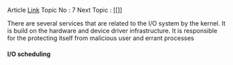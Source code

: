 Article [Link](https://www.geeksforgeeks.org/kernel-i-o-subsystem-in-operating-system/)
Topic No : 7
Next Topic : [[]]

There are several services that are related to the I/O system by the kernel. It is build on the hardware and device driver infrastructure. It is responsible for the protecting itself from malicious user and errant processes

#### I/O scheduling 
